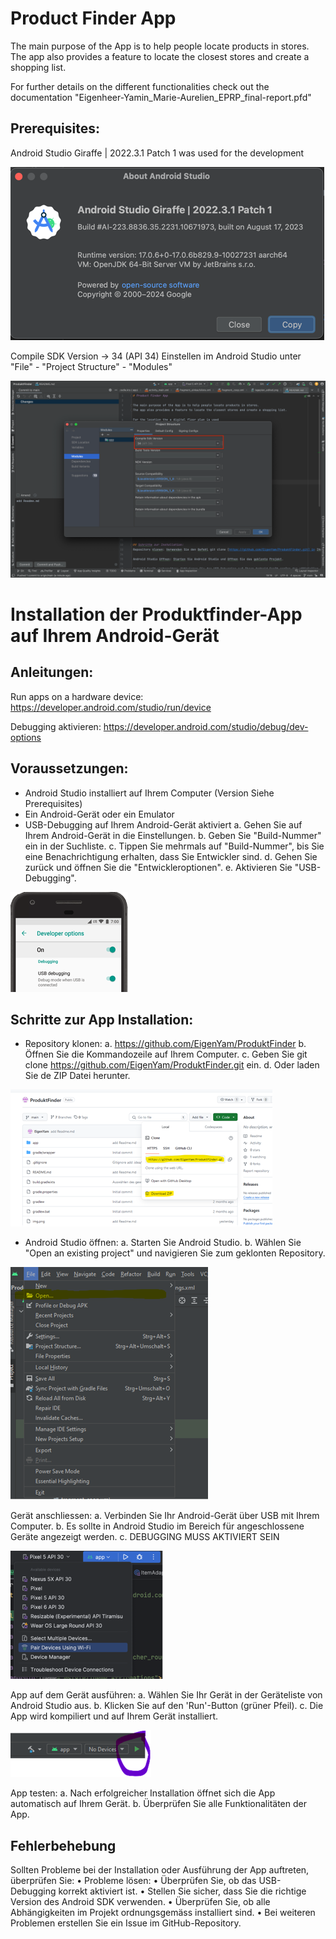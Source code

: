 # Product Finder App

The main purpose of the App is to help people locate products in stores.
The app also provides a feature to locate the closest stores and create a shopping list.

For further details on the different functionalities check out the documentation "Eigenheer-Yamin_Marie-Aurelien_EPRP_final-report.pfd"


## Prerequisites:

Android Studio Giraffe | 2022.3.1 Patch 1 was used for the development

![img_1.png](img_1.png)

Compile SDK Version -> 34 (API 34)
Einstellen im Android Studio unter "File" - "Project Structure" - "Modules"

![img.png](img.png)


# Installation der Produktfinder-App auf Ihrem Android-Gerät

## Anleitungen:

Run apps on a hardware device: https://developer.android.com/studio/run/device

Debugging aktivieren: https://developer.android.com/studio/debug/dev-options

## Voraussetzungen:

- Android Studio installiert auf Ihrem Computer (Version Siehe Prerequisites)
- Ein Android-Gerät oder ein Emulator
- USB-Debugging auf Ihrem Android-Gerät aktiviert
  a.	Gehen Sie auf Ihrem Android-Gerät in die Einstellungen.
  b.	Geben Sie "Build-Nummer" ein in der Suchliste.
  c.	Tippen Sie mehrmals auf "Build-Nummer", bis Sie eine Benachrichtigung erhalten, dass Sie Entwickler sind.
  d.	Gehen Sie zurück und öffnen Sie die "Entwickleroptionen".
  e.	Aktivieren Sie "USB-Debugging".

![img_2.png](img_2.png)

## Schritte zur App Installation:
- Repository klonen:
    a.	https://github.com/EigenYam/ProduktFinder
    b.	Öffnen Sie die Kommandozeile auf Ihrem Computer.
    c.	Geben Sie git clone https://github.com/EigenYam/ProduktFinder.git ein.
    d.	Oder laden Sie de ZIP Datei herunter.

![img_3.png](img_3.png)

- Android Studio öffnen:
    a.	Starten Sie Android Studio.
    b.	Wählen Sie "Open an existing project" und navigieren Sie zum geklonten Repository.

![img_4.png](img_4.png)

Gerät anschliessen:
    a.	Verbinden Sie Ihr Android-Gerät über USB mit Ihrem Computer.
    b.	Es sollte in Android Studio im Bereich für angeschlossene Geräte angezeigt werden.
    c.	DEBUGGING MUSS AKTIVIERT SEIN

![img_5.png](img_5.png)


App auf dem Gerät ausführen:
    a.	Wählen Sie Ihr Gerät in der Geräteliste von Android Studio aus.
    b.	Klicken Sie auf den 'Run'-Button (grüner Pfeil).
    c.	Die App wird kompiliert und auf Ihrem Gerät installiert.

![img_6.png](img_6.png)

App testen:
    a.	Nach erfolgreicher Installation öffnet sich die App automatisch auf Ihrem Gerät.
    b.	Überprüfen Sie alle Funktionalitäten der App.

## Fehlerbehebung

Sollten Probleme bei der Installation oder Ausführung der App auftreten, überprüfen Sie:
•	Probleme lösen:
•	Überprüfen Sie, ob das USB-Debugging korrekt aktiviert ist.
•	Stellen Sie sicher, dass Sie die richtige Version des Android SDK verwenden.
•	Überprüfen Sie, ob alle Abhängigkeiten im Projekt ordnungsgemäss installiert sind.
•	Bei weiteren Problemen erstellen Sie ein Issue im GitHub-Repository.

